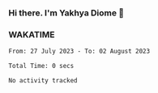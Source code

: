 ### Hi there. I'm Yakhya Diome 👋

### WAKATIME
<!--START_SECTION:waka-->

```txt
From: 27 July 2023 - To: 02 August 2023

Total Time: 0 secs

No activity tracked
```

<!--END_SECTION:waka-->
